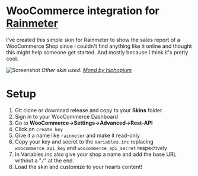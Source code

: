 # WooCommerce integration for [Rainmeter](https://www.rainmeter.net/)
I've created this simple skin for Rainmeter to show the sales report of a WooCommerce Shop since I couldn't find anything like it online and thought this might help someone get started. And mostly because I think it's pretty cool.

![Screenshot](https://user-images.githubusercontent.com/9931495/74457590-c3758880-4e88-11ea-9cb5-82c9a01e466c.png)
*Other skin used: [Mond by hiphopium](https://www.deviantart.com/hiphopium/art/Mond-762455575)*

# Setup
1. Git clone or download release and copy to your **Skins** folder.
2. Sign in to your WooCommerce Dashboard
3. Go to **WooCommerce->Settings->Advanced->Rest-API**
4. Click on `create key`
5. Give it a name like `rainmeter` and make it read-only
6. Copy your key and secret to the `Variables.inc` replacing `woocommerce_api_key` and `woocommerce_api_secret` respectively
7. In Variables.inc also give your shop a name and add the base URL without a "`/`" at the end.
8. Load the skin and customize to your hearts content!
